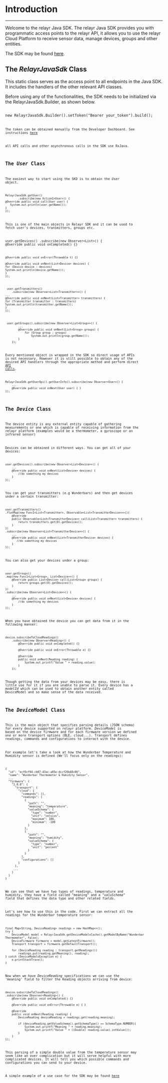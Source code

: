 # Introduction
-----------------------------------------------------------------------------------------

Welcome to the relayr Java SDK. The relayr Java SDK provides you with programmatic access points to the relayr API, it allows you to use the relayr Cloud Platform to receive sensor data, manage devices, groups and other entities.

The SDK may be found [here](https://github.com/relayr/java-sdk).


## The *RelayrJavaSdk* Class

This static class serves as the access point to all endpoints in the Java SDK.
It includes the handlers of the other relevant API classes.

Before using any of the functionalities, the SDK needs to be initialized via the  RelayrJavaSdk.Builder, as shown below. 

<code>
new RelayrJavaSdk.Builder().setToken("Bearer your_token").build();
<code>

The token can be obtained manually from the Developer Dashboard. See instructions [here](https://github.com/relayr/java-sdk)

all API calls and other asynchronous calls in the SDK use RxJava.

## The *User* Class

The easiest way to start using the SKD is to obtain the *User* object.


    RelayrJavaSdk.getUser()
     		.subscribe(new Action1<User>() {
    @Override public void call(User user) {
       System.out.println(user.getName());
    }
    });


This is one of the main objects in Relayr SDK and it can be used to fetch user's devices, transmitters, groups etc.


user.getDevices()
	.subscribe(new Observer<List<Device>>() {
	@Override public void onCompleted() {}

	@Override public void onError(Throwable t) {}

	@Override public void onNext(List<Device> devices) {
	for (Device device : devices)
	System.out.println(device.getName());
	}
	});



	 user.getTransmitters()
	 	.subscribe(new Observer<List<Transmitter>>() {
	...
	@Override public void onNext(List<Transmitter> transmitters) {
	for (Transmitter transmitter : transmitters)
	System.out.println(transmitter.getName());
	}
	});



	 user.getGroups().subscribe(new Observer<List<Group>>() {
	        ...
	        @Override public void onNext(List<Group> groups) {
	            for (Group group : groups)
	                System.out.println(group.getName());
	        }
	    });


Every mentioned object is wrapped in the SDK so direct usage of APIs is not necessary. However it is still possible to obtain any of the desired API handlers through  the appropriate method and perform direct [API calls](http://docs.wunderbarregistration.apiary.io/).


	RelayrJavaSdk.getUserApi().getUserInfo().subscribe(new Observer<User>() {
        ...
        @Override public void onNext(User user) { }
    });


## The *Device* Class

The device entity is any external entity capable of gathering measurements or one which is capable of receiving information from the relayr platform (examples would be a thermometer, a gyroscope or an infrared sensor)

Devices can be obtained in different ways. You can get all of your devices:


	user.getDevices().subscribe(new Observer<List<Device>>() {
		...
	    @Override public void onNext(List<Device> devices) { 
	    	//do something my devices
	    }
	});


You can get your transmitters (e.g Wunderbars) and then get devices under a certain transmitter:


	user.getTransmitters()
    .flatMap(new Func1<List<Transmitter>, Observable<List<TransmitterDevice>>>(){
        @Override
        public Observable<List<TransmitterDevice>> call(List<Transmitter> transmitters) {
            return transmitters.get(0).getDevices();
        }
    })
    .subscribe(new Observer<List<TransmitterDevice>>() {
        ...
        @Override public void onNext(List<TransmitterDevice> devices) {
           //do something my devices
        }
    });


You can also get your devices under a group:


 	user.getGroups()
    .map(new Func1<List<Group>, List<Device>>() {
        @Override public List<Device> call(List<Group> groups) {
            return groups.get(0).getDevices();
        }
    })
    .subscribe(new Observer<List<Device>>() {
        ...
        @Override public void onNext(List<Device> devices) {
			//do something my devices
        }
    });


When you have obtained the device you can get data from it in the following manner:


	device.subscribeToCloudReadings()
        .subscribe(new Observer<Reading>() {
            @Override public void onCompleted() {}

            @Override public void onError(Throwable e) {}

            @Override
            public void onNext(Reading reading) {
                System.out.printf("Value " + reading.value);
            }
        });


Though getting the data from your devices may be easy, there is little use for it if you are unable to parse it. Every device has a *modelId* which can be used to obtain another entity called DeviceModel and so make sense of the data received.

## The *DeviceModel* Class

This is the main object that specifies parsing details (JSON schema) for every device supported on relayr platform.
*DeviceModel* is based on the device firmware and for each firmware version we defined one or more transport options (BLE, cloud...). Transport defines readings, commands and configurations to interact with the device. 

For example let's take a look at how the Wunderbar Temperature and Humidity sensor is defined (We'll focus only on the readings):


	{
	  "id": "ecf6cf94-cb07-43ac-a85e-dccf26b48c86",
	  "name": "Wunderbar Thermometer & Humidity Sensor",
	  ...
	  "firmware": {
	    "1.0.0": {
	      "transport": {
	        "cloud": {
	          "commands": [],
	          "readings": [
	            {
	              "path": "",
	              "meaning": "temperature",
	              "valueSchema": {
	                "type": "number",
	                "unit": "celsius",
	                "maximum": 100,
	                "minimum": -100
	              }
	            },
	            {
	              "path": "",
	              "meaning": "humidity",
	              "valueSchema": {
	                "type": "number",
	                "unit": "percent"
	              }
	            }
	          ],
	          "configurations": []
	        }
	      },
	     ...
	    }
	  }
	}


We can see that we have two types of readings, temperature and humidity, they have a field called "meaning" and a "*valuSchema*" field that defines the data type and other related fields.

Let's see how to use this in the code. First we can extract all the readings for the Wunderbar temperature sensor:

 
	final Map<String, DeviceReading> readings = new HashMap<>();
	try {
	    DeviceModel model = RelayrJavaSdk.getDeviceModelsCache().getModelByName("Wunderbar Thermometer", false);
	    DeviceFirmware firmware = model.getLatestFirmware();
	    Transport transport = firmware.getDefaultTransport();
	
	    for (DeviceReading reading : transport.getReadings())
	        readings.put(reading.getMeaning(), reading);
	} catch (DeviceModelsException e) {
	    e.printStackTrace();
	}


Now when we have *DeviceReading* specifications we can use the 'meaning' field to filter the Reading objects arriving from device:


 	device.subscribeToCloudReadings()
    .subscribe(new Observer<Reading>() {
        @Override public void onCompleted() {}

        @Override public void onError(Throwable e) { }

        @Override
        public void onNext(Reading reading) {
            DeviceReading deviceReading = readings.get(reading.meaning);

            if (deviceReading.getValueSchema().getSchemaType() == SchemaType.NUMBER){
                System.out.printf("Meaning " + reading.meaning);
                System.out.printf("Value " + ((Double) reading.value).intValue());
            }
        }
    });


This parsing of a simple double value from the temperature sensor may seem like an over complication but it will serve helpful with more complicated devices.
It will tell you which possible commands and configurations you can send to your device.


A simple example of a use case for the SDK may be found [here](https://github.com/relayr/java-sdk-example)